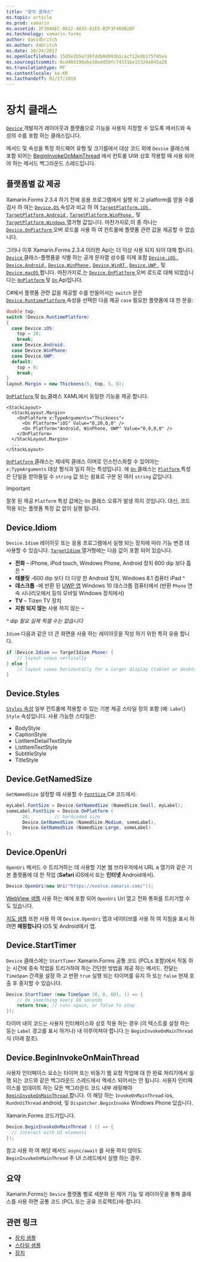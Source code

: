 ```yaml
---
title: "장치 클래스"
ms.topic: article
ms.prod: xamarin
ms.assetid: 2F304AEC-8612-4833-81E5-B2F3F469B2DF
ms.technology: xamarin-forms
author: davidbritch
ms.author: dabritch
ms.date: 10/24/2017
ms.openlocfilehash: 15d5e2b5a7397ddb0d993b1cacf22edb175745ea
ms.sourcegitcommit: 6cd40d190abe38edd50fc74331be15324a845a28
ms.translationtype: MT
ms.contentlocale: ko-KR
ms.lasthandoff: 02/27/2018
---
```

# <a name="device-class"></a>장치 클래스

[ `Device` ](https://developer.xamarin.com/api/type/Xamarin.Forms.Device/) 개발자가 레이아웃과 플랫폼으로 기능을 사용자 지정할 수 있도록 메서드와 속성의 수를 포함 하는 클래스입니다.

메서드 및 속성을 특정 하드웨어 유형 및 크기를에서 대상 코드 외에 `Device` 클래스에 포함 되어는 [BeginInvokeOnMainThread](#Device_BeginInvokeOnMainThread) 에서 컨트롤 UI와 상호 작용할 때 사용 되어야 하는 메서드 백그라운드 스레드입니다.

<a name="providing-platform-values" />

## <a name="providing-platform-specific-values"></a>플랫폼별 값 제공

Xamarin.Forms 2.3.4 하기 전에 응용 프로그램에서 실행 되 고 platform를 얻을 수를 검사 하 여는 [ `Device.OS` ](https://developer.xamarin.com/api/property/Xamarin.Forms.Device.OS/) 속성과 비교 하 여 [ `TargetPlatform.iOS` ](https://developer.xamarin.com/api/field/Xamarin.Forms.TargetPlatform.iOS/), [ `TargetPlatform.Android` ](https://developer.xamarin.com/api/field/Xamarin.Forms.TargetPlatform.Android/), [ `TargetPlatform.WinPhone` ](https://developer.xamarin.com/api/field/Xamarin.Forms.TargetPlatform.WinPhone/), 및 [ `TargetPlatform.Windows` ](https://developer.xamarin.com/api/field/Xamarin.Forms.TargetPlatform.Windows/) 열거형 값입니다. 마찬가지로,이 중 하나는 [ `Device.OnPlatform` ](https://developer.xamarin.com/api/member/Xamarin.Forms.Device.OnPlatform/p/System.Action/System.Action/System.Action/System.Action/) 오버 로드를 사용 하 여 컨트롤에 플랫폼 관련 값을 제공할 수 없습니다.

그러나 이후 Xamarin.Forms 2.3.4 이러한 Api는 더 이상 사용 되지 되어 대체 합니다. [ `Device` ](https://developer.xamarin.com/api/type/Xamarin.Forms.Device/) 클래스-플랫폼을 식별 하는 공개 문자열 상수를 이제 포함 [ `Device.iOS` ](https://developer.xamarin.com/api/field/Xamarin.Forms.Device.iOS/), [ `Device.Android` ](https://developer.xamarin.com/api/field/Xamarin.Forms.Device.Android/), [ `Device.WinPhone` ](https://developer.xamarin.com/api/field/Xamarin.Forms.Device.WinPhone/), [ `Device.WinRT` ](https://developer.xamarin.com/api/field/Xamarin.Forms.Device.WinRT/), [ `Device.UWP` ](https://developer.xamarin.com/api/field/Xamarin.Forms.Device.UWP/), 및 [ `Device.macOS` ](https://developer.xamarin.com/api/field/Xamarin.Forms.Device.macOS/)합니다. 마찬가지로,는 [ `Device.OnPlatform` ](https://developer.xamarin.com/api/member/Xamarin.Forms.Device.OnPlatform/p/System.Action/System.Action/System.Action/System.Action/) 오버 로드로 대체 되었습니다는 [ `OnPlatform` ](https://developer.xamarin.com/api/type/Xamarin.Forms.OnPlatform%3CT%3E/) 및 [ `On` ](https://developer.xamarin.com/api/type/Xamarin.Forms.On/) Api입니다.

C#에서 플랫폼 관련 값을 제공할 수를 만들어서는 `switch` 문은 [ `Device.RuntimePlatform` ](https://developer.xamarin.com/api/property/Xamarin.Forms.Device.RuntimePlatform/) 속성을 선택한 다음 제공 `case` 필요한 플랫폼에 대 한 문을:

```csharp
double top;
switch (Device.RuntimePlatform)
{
  case Device.iOS:
    top = 20;
    break;
  case Device.Android:
  case Device.WinPhone:
  case Device.UWP:
  default:
    top = 0;
    break;
}
layout.Margin = new Thickness(5, top, 5, 0);
```

[ `OnPlatform` ](https://developer.xamarin.com/api/type/Xamarin.Forms.OnPlatform%3CT%3E/) 및 [ `On` ](https://developer.xamarin.com/api/type/Xamarin.Forms.On/) 클래스 XAML에서 동일한 기능을 제공 합니다.

```xaml
<StackLayout>
  <StackLayout.Margin>
    <OnPlatform x:TypeArguments="Thickness">
      <On Platform="iOS" Value="0,20,0,0" />
      <On Platform="Android, WinPhone, UWP" Value="0,0,0,0" />
    </OnPlatform>
  </StackLayout.Margin>
  ...
</StackLayout>
```

[ `OnPlatform` ](https://developer.xamarin.com/api/type/Xamarin.Forms.OnPlatform%3CT%3E/) 클래스는 제네릭 클래스 이며로 인스턴스화할 수 있어야는 `x:TypeArguments` 대상 형식과 일치 하는 특성입니다. 에 [ `On` ](https://developer.xamarin.com/api/type/Xamarin.Forms.On/) 클래스는 [ `Platform` ](https://developer.xamarin.com/api/property/Xamarin.Forms.On.Platform/) 특성은 단일을 받아들일 수 `string` 값 또는 쉼표로 구분 된 여러 `string` 값입니다.

> [!IMPORTANT]
> 잘못 된 제공 `Platform` 특성 값에는 `On` 클래스 오류가 발생 하지 것입니다. 대신, 코드 적용 되는 플랫폼 특정 값 없이 실행 됩니다.

<a name="Device_Idiom" />

## <a name="deviceidiom"></a>Device.Idiom

`Device.Idiom` 레이아웃 또는 응용 프로그램에서 실행 되는 장치에 따라 기능 변경 데 사용할 수 있습니다. [ `TargetIdiom` ](https://developer.xamarin.com/api/type/Xamarin.Forms.TargetIdiom/) 열거형에는 다음 값이 포함 되어 있습니다.

-  **전화** – iPhone, iPod touch, Windows Phone, Android 장치 600 dip 보다 좁은 ^
-  **태블릿** -600 dip 보다 더 다양 한 Android 장치, Windows 8.1 컴퓨터 iPad ^
-  **데스크톱** -에 반환 된 [UWP 앱](~/xamarin-forms/platform/windows/installation/universal.md) Windows 10 데스크톱 컴퓨터에서 (반환 `Phone` 연속 시나리오에서 등의 모바일 Windows 장치에서)
-  **TV** – Tizen TV 장치
-  **지원 되지 않는** 사용 하지 않는 –

*^ dip 필요 실제 픽셀 수는 없습니다*

`Idiom` 다음과 같은 더 큰 화면을 사용 하는 레이아웃을 작성 하기 위한 특히 유용 합니다.

```csharp
if (Device.Idiom == TargetIdiom.Phone) {
    // layout views vertically
} else {
    // layout views horizontally for a larger display (tablet or desktop)
}
```

<a name="Device_Styles" />

## <a name="devicestyles"></a>Device.Styles

[ `Styles` 속성](~/xamarin-forms/user-interface/styles/index.md) 일부 컨트롤에 적용할 수 있는 기본 제공 스타일 정의 포함 (예: `Label`) `Style` 속성입니다. 사용 가능한 스타일은:

* BodyStyle
* CaptionStyle
* ListItemDetailTextStyle
* ListItemTextStyle
* SubtitleStyle
* TitleStyle

<a name="Device_GetNamedSize" />

## <a name="devicegetnamedsize"></a>Device.GetNamedSize

`GetNamedSize` 설정할 때 사용할 수 [ `FontSize` ](~/xamarin-forms/user-interface/text/fonts.md) C# 코드에서:

```csharp
myLabel.FontSize = Device.GetNamedSize (NamedSize.Small, myLabel);
someLabel.FontSize = Device.OnPlatform (
      24,         // hardcoded size
      Device.GetNamedSize (NamedSize.Medium, someLabel),
      Device.GetNamedSize (NamedSize.Large, someLabel)
);
```

<a name="Device_OpenUri" />

## <a name="deviceopenuri"></a>Device.OpenUri

`OpenUri` 메서드 수 트리거하는 데 사용할 기본 웹 브라우저에서 URL a 열기와 같은 기본 플랫폼에 대 한 작업 (**Safari** iOS에서 또는 **인터넷** Android에서).

```csharp
Device.OpenUri(new Uri("https://evolve.xamarin.com/"));
```

[WebView 샘플](https://github.com/xamarin/xamarin-forms-samples/blob/master/WorkingWithWebview/WorkingWithWebview/WebAppPage.cs) 사용 하는 예에 포함 되어 `OpenUri` Url 열고 전화 통화를 트리거할 수도 있습니다.

[지도 샘플](https://github.com/xamarin/xamarin-forms-samples/blob/master/WorkingWithMaps/WorkingWithMaps/MapAppPage.cs) 또한 사용 하 여 `Device.OpenUri` 맵과 네이티브를 사용 하 여 지침을 표시 하려면 **매핑합니다** iOS 및 Android에서 앱.

<a name="Device_StartTimer" />

## <a name="devicestarttimer"></a>Device.StartTimer

`Device` 클래스에는 `StartTimer` Xamarin.Forms 공통 코드 (PCLs 포함)에서 작동 하는 시간에 종속 작업을 트리거하여 하는 간단한 방법을 제공 하는 메서드. 전달는 `TimeSpan` 간격을 설정 하 고 반환 `true` 실행 되는 타이머를 유지 하 또는 `false` 현재 호출 후 중지할 수 있습니다.

```csharp
Device.StartTimer (new TimeSpan (0, 0, 60), () => {
    // do something every 60 seconds
    return true; // runs again, or false to stop
});
```

타이머 내의 코드는 사용자 인터페이스와 상호 작용 하는 경우 (의 텍스트를 설정 하는 등는 `Label` 경고를 표시 하거나) 내 이루어져야 합니다.는 `BeginInvokeOnMainThread` 식 (아래 참조).

<a name="Device_BeginInvokeOnMainThread" />

## <a name="devicebegininvokeonmainthread"></a>Device.BeginInvokeOnMainThread

사용자 인터페이스 요소는 타이머 또는 비동기 웹 요청 작업에 대 한 완료 처리기에서 실행 되는 코드와 같은 백그라운드 스레드에서 액세스 되어서는 안 됩니다. 사용자 인터페이스를 업데이트 하는 모든 백그라운드 코드 내부 래핑해야 [ `BeginInvokeOnMainThread` ](https://developer.xamarin.com/api/member/Xamarin.Forms.Device.BeginInvokeOnMainThread/p/System.Action/)합니다. 이 해당 하는 `InvokeOnMainThread` ios, `RunOnUiThread` android, 및 `Dispatcher.BeginInvoke` Windows Phone 있습니다.

Xamarin.Forms 코드가입니다.

```csharp
Device.BeginInvokeOnMainThread ( () => {
  // interact with UI elements
});
```

참고 사용 하 여 해당 메서드 `async/await` 를 사용 하지 않아도 `BeginInvokeOnMainThread` 주 UI 스레드에서 실행 하는 경우.

## <a name="summary"></a>요약

Xamarin.Forms는 `Device` 플랫폼 별로 세분화 된 제어 기능 및 레이아웃을 통해 클래스를 사용 하면 공통 코드 (PCL 또는 공유 프로젝트)에-합니다.


## <a name="related-links"></a>관련 링크

- [장치 샘플](https://developer.xamarin.com/samples/xamarin-forms/WorkingWithDevice/)
- [스타일 샘플](https://developer.xamarin.com/samples/xamarin-forms/WorkingWithStyles/)
- [장치](https://developer.xamarin.com/api/type/Xamarin.Forms.Device/)
